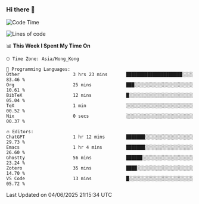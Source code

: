 ### Hi there 👋

<!--
**nicehiro/nicehiro** is a ✨ _special_ ✨ repository because its `README.md` (this file) appears on your GitHub profile.

Here are some ideas to get you started:

- 🔭 I’m currently working on ...
- 🌱 I’m currently learning ...
- 👯 I’m looking to collaborate on ...
- 🤔 I’m looking for help with ...
- 💬 Ask me about ...
- 📫 How to reach me: ...
- 😄 Pronouns: ...
- ⚡ Fun fact: ...
-->

<!--START_SECTION:waka-->
![Code Time](http://img.shields.io/badge/Code%20Time-697%20hrs%2024%20mins-blue)

![Lines of code](https://img.shields.io/badge/From%20Hello%20World%20I%27ve%20Written-1.7%20million%20lines%20of%20code-blue)

📊 **This Week I Spent My Time On** 

```text
🕑︎ Time Zone: Asia/Hong_Kong

💬 Programming Languages: 
Other                    3 hrs 23 mins       █████████████████████░░░░   83.46 % 
Org                      25 mins             ███░░░░░░░░░░░░░░░░░░░░░░   10.61 % 
BibTeX                   12 mins             █░░░░░░░░░░░░░░░░░░░░░░░░   05.04 % 
TeX                      1 min               ░░░░░░░░░░░░░░░░░░░░░░░░░   00.52 % 
Nix                      0 secs              ░░░░░░░░░░░░░░░░░░░░░░░░░   00.37 % 

🔥 Editors: 
ChatGPT                  1 hr 12 mins        ███████░░░░░░░░░░░░░░░░░░   29.73 % 
Emacs                    1 hr 4 mins         ███████░░░░░░░░░░░░░░░░░░   26.60 % 
Ghostty                  56 mins             ██████░░░░░░░░░░░░░░░░░░░   23.24 % 
Zotero                   35 mins             ████░░░░░░░░░░░░░░░░░░░░░   14.70 % 
VS Code                  13 mins             █░░░░░░░░░░░░░░░░░░░░░░░░   05.72 % 
```


 Last Updated on 04/06/2025 21:15:34 UTC
<!--END_SECTION:waka-->
